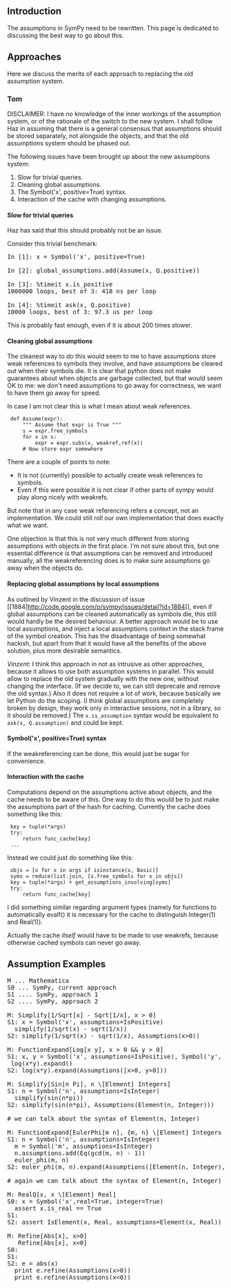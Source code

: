 ## Introduction
The assumptions in SymPy need to be rewritten. This page is dedicated to discussing the best way to go about this.

## Approaches
Here we discuss the merits of each approach to replacing the old assumption system.


### Tom
DISCLAIMER: I have no knowledge of the inner workings of the assumption system, or of the rationale of the switch to the new system. I shall follow Haz in assuming that there is a general consensus that assumptions should be stored separately, not alongside the objects, and that the old assumptions system should be phased out.

The following issues have been brought up about the new assumptions system:

1. Slow for trivial queries.
2. Cleaning global assumptions.
3. The Symbol('x', positive=True) syntax.
4. Interaction of the cache with changing assumptions.

#### Slow for trivial queries
Haz has said that this should probably not be an issue.

Consider this trivial benchmark:

<pre>
In [1]: x = Symbol('x', positive=True)

In [2]: global_assumptions.add(Assume(x, Q.positive))

In [3]: %timeit x.is_positive
1000000 loops, best of 3: 418 ns per loop

In [4]: %timeit ask(x, Q.positive)
10000 loops, best of 3: 97.3 us per loop
</pre>

This is probably fast enough, even if it is about 200 times slower.


#### Cleaning global assumptions
The cleanest way to do this would seem to me to have assumptions store weak references to symbols they involve, and have assumptions be cleared out when their symbols die. It is clear that python does not make guarantees about when objects are garbage collected, but that would seem OK to me: we don't need assumptions to go away for correctness, we want to have them go away for speed.

In case I am not clear this is what I mean about weak references.

     def Assume(expr):
         """ Assume that expr is True """
         s = expr.free_symbols
         for x in s:
             expr = expr.subs(x, weakref,ref(x))
         # Now store expr somewhere

There are a couple of points to note:

* It is not (currently) possible to actually create weak references to symbols.
* Even if this were possible it is not clear if other parts of sympy would play along nicely with weakrefs.

But note that in any case weak referencing refers a concept, not an implementation. We could still roll our own implementation that does exactly what we want.

One objection is that this is not very much different from storing assumptions with objects in the first place. I'm not sure about this, but one essential difference is that assumptions can be removed and introduced manually, all the weakreferencing does is to make sure assumptions go away when the objects do.

#### Replacing global assumptions by local assumptions
As outlined by Vinzent in the discussion of issue [[1884|http://code.google.com/p/sympy/issues/detail?id=1884]], even if global assumptions can be cleaned automatically as symbols die, this still would hardly be the desired behaviour. A better approach would be to use local assumptions, and inject a local assumptions context in the stack frame of the symbol creation. This has the disadvantage of being somewhat hackish, but apart from that it would have all the benefits of the above solution, plus more desirable semantics.

*Vinzent:* I think this approach in not as intrusive as other approaches, because it allows to use both assumption systems in parallel. This would allow to replace the old system gradually with the new one, without changing the interface. (If we decide to, we can still deprecate and remove the old syntax.)
Also it does not require a lot of work, because basically we let Python do the scoping.
(I think global assumptions are completely broken by design, they work only in interactive sessions, not in a library, so it should be removed.)
The `x.is_assumption` syntax would be equivalent to `ask(x, Q.assumption)` and could be kept.

#### Symbol('x', positive=True) syntax
If the weakreferencing can be done, this would just be sugar for convenience.

#### Interaction with the cache
Computations depend on the assumptions active about objects, and the cache needs to be aware of this. One way to do this would be to just make the assumptions part of the hash for caching. Currently the cache does something like this:

     key = tuple(*args)
     try:
         return func_cache[key]
     ...

Instead we could just do something like this:

     objs = [x for x in args if isinstance(x, Basic)]
     syms = reduce(list.join, [x.free_symbols for x in objs])
     key = tuple(*args) + get_assumptions_involving[syms]
     try:
         return func_cache[key]

I did something similar regarding argument types (namely for functions to automatically evalf() it is necessary for the cache to distinguish Integer(1) and Real(1)).

Actually the cache *itself* would have to be made to use weakrefs, because otherwise cached symbols can never go away.

## Assumption Examples
<pre>
M ... Mathematica
S0 ... SymPy, current approach
S1 .... SymPy, approach 1
S2 .... SymPy, approach 2

M: Simplify[1/Sqrt[x] - Sqrt[1/x], x > 0]
S1: x = Symbol('x', assumptions=IsPositive)
  simplify(1/sqrt(x) - sqrt(1/x))
S2: simplify(1/sqrt(x) - sqrt(1/x), Assumptions(x>0))

M: FunctionExpand[Log[x y], x > 0 && y > 0]
S1: x, y = Symbol('x', assumptions=IsPositive), Symbol('y', assumptions=IsPositive)
 log(x*y).expand()
S2: log(x*y).expand(Assumptions([x>0, y>0]))

M: Simplify[Sin[n Pi], n \[Element] Integers]
S1: n = Symbol('n', assumptions=IsInteger)
  simplify(sin(n*pi))
S2: simplify(sin(n*pi), Assumptions(Element(n, Integer)))

# we can talk about the syntax of Element(n, Integer)

M: FunctionExpand[EulerPhi[m n], {m, n} \[Element] Integers && GCD[m, n] == 1]
S1: n = Symbol('n', assumptions=IsInteger)
  m = Symbol('m', assumptions=IsInteger)
  n.assumptions.add(Eq(gcd(m, n) - 1))
  euler_phi(m, n)
S2: euler_phi(m, n).expand(Assumptions([Element(n, Integer), Element(m, Integer), Eq(gcd(m, n) - 1)]))

# again we can talk about the syntax of Element(n, Integer)

M: RealQ[x, x \[Element] Real]
S0: x = Symbol('x',real=True, integer=True)
  assert x.is_real == True
S1:
S2: assert IsElement(x, Real, assumptions=Element(x, Real))

M: Refine[Abs[x], x>0]
   Refine[Abs[x], x<0]
S0:
S1:
S2: e = abs(x)
  print e.refine(Assumptions(x>0))
  print e.refine(Assumptions(x<0))
</pre>

